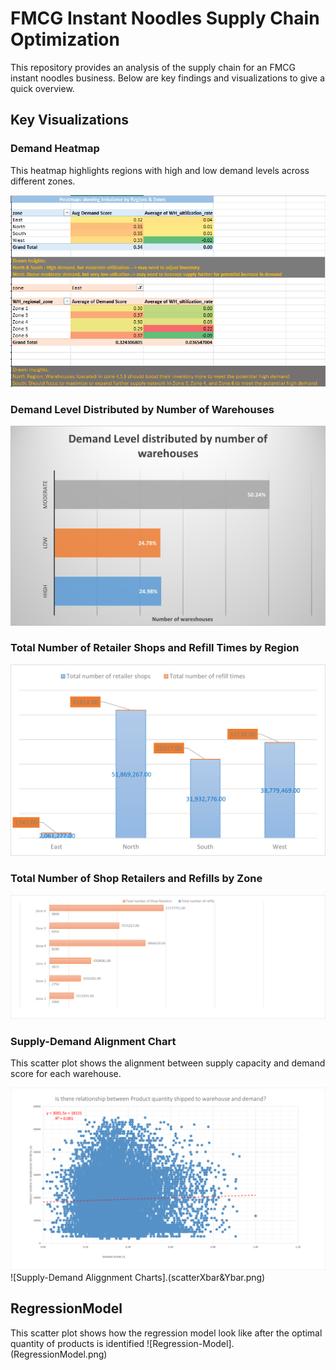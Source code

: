 # FMCG Instant Noodles Supply Chain Optimization

This repository provides an analysis of the supply chain for an FMCG instant noodles business. Below are key findings and visualizations to give a quick overview.

## Key Visualizations

### Demand Heatmap
This heatmap highlights regions with high and low demand levels across different zones.

![Demand Heatmap](HeatMaps.png)

### Demand Level Distributed by Number of Warehouses
![Demand Level Distributed by Number of Warehouses](DemandLevel.png)

### Total Number of Retailer Shops and Refill Times by Region
![Total Number of Retailer Shops and Refill Times by Region](DemandRegion1.png)

### Total Number of Shop Retailers and Refills by Zone
![Total Number of Shop Retailers and Refills by Zone](DemandRegion2.png)


### Supply-Demand Alignment Chart
This scatter plot shows the alignment between supply capacity and demand score for each warehouse.

![Supply-Demand Alignment Chart](scatter.png)
![Supply-Demand Aliggnment Charts].(scatterXbar&Ybar.png)
 
 
 ## RegressionModel
 This scatter plot shows how the regression model look like after the optimal quantity of products is identified
 ![Regression-Model].(RegressionModel.png)
